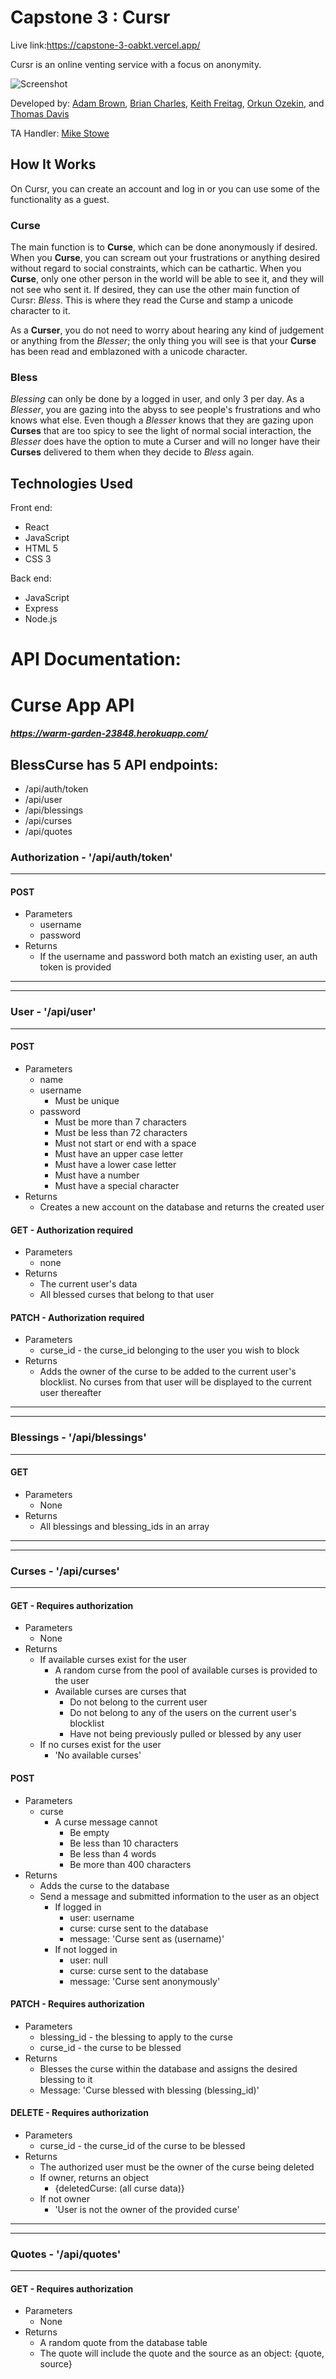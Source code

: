 # Capstone 3 : Cursr
Live link:https://capstone-3-oabkt.vercel.app/

Cursr is an online venting service with a focus on anonymity. 

![Screenshot](./cursrSS.PNG)

Developed by: 
[Adam Brown](https://github.com/ChancellorAceX),
[Brian Charles](https://github.com/bcharles41078),
[Keith Freitag](https://github.com/keithmoo),
[Orkun Ozekin](https://github.com/orkunozekin), and 
[Thomas Davis](https://github.com/thomasDavisA)

TA Handler:
[Mike Stowe](https://github.com/mikeStowe)

## How It Works

On Cursr, you can create an account and log in or you can use some of the functionality as a guest.

### Curse
The main function is to **Curse**, which can be done anonymously if desired.  When you **Curse**, you can 
scream out your frustrations or anything desired without regard to social constraints, which can be 
cathartic.  When you **Curse**, only one other person in the world will be able to see it, and they 
will not see who sent it.  If desired, they can use the other main function of Cursr: *Bless*.  This 
is where they read the Curse and stamp a unicode character to it.

As a **Curser**, you do not need to worry about hearing any kind of judgement or anything from the 
*Blesser*; the only thing you will see is that your **Curse** has been read and emblazoned with a 
unicode character.

### Bless
*Blessing* can only be done by a logged in user, and only 3 per day.  As a *Blesser*, you are 
gazing into the abyss to see people's frustrations and who knows what else.  Even though a *Blesser* 
knows that they are gazing upon **Curses** that are too spicy to see the light of normal social interaction, 
the *Blesser* does have the option to mute a Curser and will no longer have their **Curses** delivered to 
them when they decide to *Bless* again.

## Technologies Used
Front end:
  - React
  - JavaScript
  - HTML 5
  - CSS 3

Back end:
  - JavaScript
  - Express
  - Node.js  

# API Documentation:
# Curse App API
##### https://warm-garden-23848.herokuapp.com/

## BlessCurse has 5 API endpoints:
- /api/auth/token
- /api/user
- /api/blessings
- /api/curses
- /api/quotes

### Authorization - '/api/auth/token'
---
#### POST
  - Parameters
    - username
    - password
  - Returns
    - If the username and password both match an existing user, an auth token is provided
---
---
### User - '/api/user'
---
#### POST
  - Parameters
    - name
    - username 
      - Must be unique
    - password
      - Must be more than 7 characters
      - Must be less than 72 characters
      - Must not start or end with a space
      - Must have an upper case letter
      - Must have a lower case letter
      - Must have a number
      - Must have a special character
  - Returns
    - Creates a new account on the database and returns the created user

#### GET - Authorization required
  - Parameters
    - none
  - Returns
    - The current user's data
    - All blessed curses that belong to that user

#### PATCH - Authorization required
  - Parameters
    - curse_id - the curse_id belonging to the user you wish to block
  - Returns
    - Adds the owner of the curse to be added to the current user's blocklist. No curses from that user will be displayed to the current user thereafter
---
---
### Blessings - '/api/blessings' 
---
#### GET
  - Parameters
    - None
  - Returns
    - All blessings and blessing_ids in an array
---
---
### Curses - '/api/curses'
---
#### GET - Requires authorization
  - Parameters
    - None
  - Returns
    - If available curses exist for the user
      - A random curse from the pool of available curses is provided to the user
      - Available curses are curses that
        - Do not belong to the current user
        - Do not belong to any of the users on the current user's blocklist
        - Have not being previously pulled or blessed by any user
    - If no curses exist for the user
      - 'No available curses'
#### POST
  - Parameters
    - curse
      - A curse message cannot
        - Be empty
        - Be less than 10 characters
        - Be less than 4 words
        - Be more than 400 characters
  - Returns
    - Adds the curse to the database
    - Send a message and submitted information to the user as an object
      - If logged in
        - user: username
        - curse: curse sent to the database
        - message: 'Curse sent as (username)'
      - If not logged in
        - user: null
        - curse: curse sent to the database
        - message: 'Curse sent anonymously'
#### PATCH - Requires authorization
  - Parameters
    - blessing_id - the blessing to apply to the curse
    - curse_id - the curse to be blessed
  - Returns
    - Blesses the curse within the database and assigns the desired blessing to it
    - Message: 'Curse blessed with blessing (blessing_id)'
#### DELETE - Requires authorization
  - Parameters
    - curse_id - the curse_id of the curse to be blessed
  - Returns
    - The authorized user must be the owner of the curse being deleted
    - If owner, returns an object
      - {deletedCurse: (all curse data)}
    - If not owner
      - 'User is not the owner of the provided curse'
---
---
### Quotes - '/api/quotes'
---
#### GET - Requires authorization
  - Parameters
    - None
  - Returns
    - A random quote from the database table
    - The quote will include the quote and the source as an object: {quote, source}
